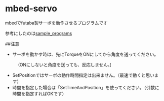 mbed-servo
==========

mbedでfutaba製サーボを動作させるプログラムです

参考にしたのは[sample_programs](http://www.futaba.co.jp/robot/download/sample_programs)

##注意

* サーボを動かす時は、先にTorqueをONにしてから角度を送ってください。

　　　(ONにしないと角度を送っても、反応しません。)
　　　
* SetPositionではサーボの動作時間指定は出来ません。（最速で動くと思います）
* 時間を指定した場合は「SetTimeAndPosition」を使ってください。（引数に時間を指定すればOKです）
